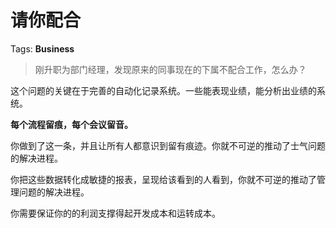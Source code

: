 # 请你配合

Tags: **Business**

> 刚升职为部门经理，发现原来的同事现在的下属不配合工作，怎么办？



这个问题的关键在于完善的自动化记录系统。一些能表现业绩，能分析出业绩的系统。

**每个流程留痕，每个会议留音。**

你做到了这一条，并且让所有人都意识到留有痕迹。你就不可逆的推动了士气问题的解决进程。

你把这些数据转化成敏捷的报表，呈现给该看到的人看到，你就不可逆的推动了管理问题的解决进程。

你需要保证你的的利润支撑得起开发成本和运转成本。



